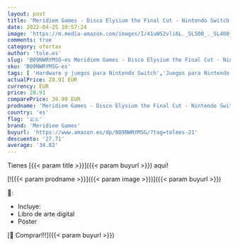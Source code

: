 ```yaml
---
layout: post
title: 'Meridiem Games - Disco Elysium the Final Cut - Nintendo Switch'
date: 2022-04-25 10:57:24
image: 'https://m.media-amazon.com/images/I/41uWS2vli6L._SL500_._SL400_.jpg'
comments: true
category: ofertas
author: 'tole.es'
slug: 'B09NWRYMSG-es Meridiem Games - Disco Elysium the Final Cut - Nintendo...'
sku: 'B09NWRYMSG-es'
tags: [ 'Hardware y juegos para Nintendo Switch','Juegos para Nintendo Switch','Videojuegos','meridiem games','nintendo','🇪🇸', ]
actualPrice: 28.91 EUR
currency: EUR
price: 28.91
comparePrice: 39.99 EUR
prodname: 'Meridiem Games - Disco Elysium the Final Cut - Nintendo Switch'
country: 'es'
flag: '🇪🇸'
brand: 'Meridiem Games'
buyurl: 'https://www.amazon.es/dp/B09NWRYMSG/?tag=tolees-21'
descuento: '27.71'
average: '34.82'
---
```


Tienes [{{< param title >}}]({{< param buyurl >}}) aqui!

[![{{< param prodname >}}]({{< param image >}})]({{< param buyurl >}})

🔎:

- Incluye:
- Libro de arte digital
- Póster

[🛒 Comprar!!!]({{< param buyurl >}})
